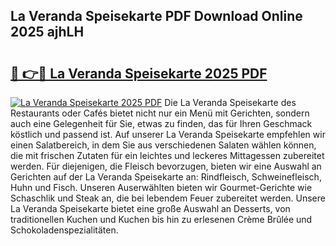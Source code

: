 ## La Veranda Speisekarte PDF Download Online 2025 ajhLH

# <h2><a href="http://gc90sf.nevu.top/?p=La+Veranda+Speisekarte">🔗 👉🔴 La Veranda Speisekarte 2025 PDF</a></h2>

[![La Veranda Speisekarte 2025 PDF](https://i.imgur.com/dBaPXMq.png)](http://gc90sf.nevu.top/?p=La+Veranda+Speisekarte)
Die La Veranda Speisekarte des Restaurants oder Cafés bietet nicht nur ein Menü mit Gerichten, sondern auch eine Gelegenheit für Sie, etwas zu finden, das für Ihren Geschmack köstlich und passend ist. Auf unserer La Veranda Speisekarte empfehlen wir einen Salatbereich, in dem Sie aus verschiedenen Salaten wählen können, die mit frischen Zutaten für ein leichtes und leckeres Mittagessen zubereitet werden. Für diejenigen, die Fleisch bevorzugen, bieten wir eine Auswahl an Gerichten auf der La Veranda Speisekarte an: Rindfleisch, Schweinefleisch, Huhn und Fisch. Unseren Auserwählten bieten wir Gourmet-Gerichte wie Schaschlik und Steak an, die bei lebendem Feuer zubereitet werden. Unsere La Veranda Speisekarte bietet eine große Auswahl an Desserts, von traditionellen Kuchen und Kuchen bis hin zu erlesenen Crème Brûlée und Schokoladenspezialitäten.
